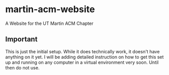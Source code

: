 # martin-acm-website
A Website for the UT Martin ACM Chapter

## Important
This is just the initial setup.  While it does technically work, it doesn't have anything
on it yet.  I will be adding detailed instruction on how to get this set up and running on
any computer in a virtual environment very soon.  Until then do not use.